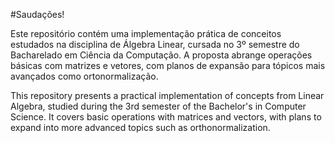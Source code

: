 #Saudações!

Este repositório contém uma implementação prática de conceitos estudados na disciplina de Álgebra Linear, cursada no 3º semestre do Bacharelado em Ciência da Computação. A proposta abrange operações básicas com matrizes e vetores, com planos de expansão para tópicos mais avançados como ortonormalização.


This repository presents a practical implementation of concepts from Linear Algebra, studied during the 3rd semester of the Bachelor's in Computer Science. It covers basic operations with matrices and vectors, with plans to expand into more advanced topics such as orthonormalization.
